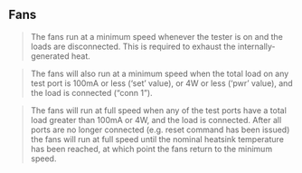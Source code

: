 Fans
----

>   The fans run at a minimum speed whenever the tester is on and the loads are
>   disconnected. This is required to exhaust the internally-generated heat.

>   The fans will also run at a minimum speed when the total load on any test
>   port is 100mA or less (‘set’ value), or 4W or less (‘pwr’ value), and the
>   load is connected (“conn 1”).

>   The fans will run at full speed when any of the test ports have a total load
>   greater than 100mA or 4W, and the load is connected. After all ports are no
>   longer connected (e.g. reset command has been issued) the fans will run at
>   full speed until the nominal heatsink temperature has been reached, at which
>   point the fans return to the minimum speed.
